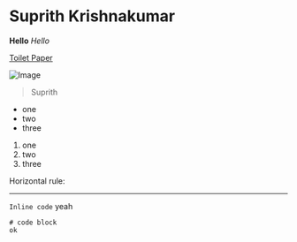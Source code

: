 # Suprith Krishnakumar

**Hello**
*Hello*

[Toilet Paper](http://papertoilet.com/)


![Image](https://static.wikia.nocookie.net/despicableme/images/2/2e/Mel_Minion_01.png/revision/latest/top-crop/width/360/height/450?cb=20160717135212)

> Suprith

* one 
* two
* three

1. one 
2. two 
3. three

Horizontal rule:
___

`Inline code` yeah

```
# code block
ok
```
